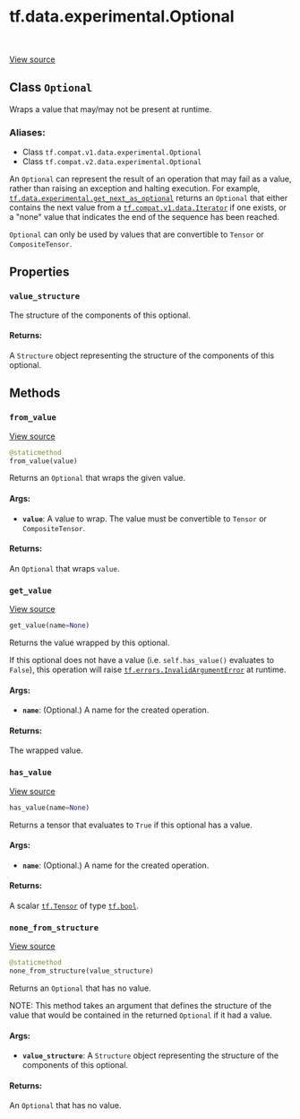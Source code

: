 <div itemscope itemtype="http://developers.google.com/ReferenceObject">
<meta itemprop="name" content="tf.data.experimental.Optional" />
<meta itemprop="path" content="Stable" />
<meta itemprop="property" content="value_structure"/>
<meta itemprop="property" content="from_value"/>
<meta itemprop="property" content="get_value"/>
<meta itemprop="property" content="has_value"/>
<meta itemprop="property" content="none_from_structure"/>
</div>

# tf.data.experimental.Optional

<!-- Insert buttons -->

<table class="tfo-notebook-buttons tfo-api" align="left">
</table>

<a target="_blank" href="/code/stable/tensorflow/python/data/ops/optional_ops.py">View source</a>



## Class `Optional`

<!-- Start diff -->
Wraps a value that may/may not be present at runtime.



### Aliases:

* Class `tf.compat.v1.data.experimental.Optional`
* Class `tf.compat.v2.data.experimental.Optional`


<!-- Placeholder for "Used in" -->

An `Optional` can represent the result of an operation that may fail as a
value, rather than raising an exception and halting execution. For example,
<a href="../../../tf/data/experimental/get_next_as_optional.md"><code>tf.data.experimental.get_next_as_optional</code></a> returns an `Optional` that either
contains the next value from a <a href="../../../tf/compat/v1/data/Iterator.md"><code>tf.compat.v1.data.Iterator</code></a> if one exists, or
a "none" value that indicates the end of the sequence has been reached.

`Optional` can only be used by values that are convertible to `Tensor` or
`CompositeTensor`.

## Properties

<h3 id="value_structure"><code>value_structure</code></h3>

The structure of the components of this optional.


#### Returns:

A `Structure` object representing the structure of the components of this
  optional.




## Methods

<h3 id="from_value"><code>from_value</code></h3>

<a target="_blank" href="/code/stable/tensorflow/python/data/ops/optional_ops.py">View source</a>

``` python
@staticmethod
from_value(value)
```

Returns an `Optional` that wraps the given value.


#### Args:


* <b>`value`</b>: A value to wrap. The value must be convertible to `Tensor` or
  `CompositeTensor`.


#### Returns:

An `Optional` that wraps `value`.


<h3 id="get_value"><code>get_value</code></h3>

<a target="_blank" href="/code/stable/tensorflow/python/data/ops/optional_ops.py">View source</a>

``` python
get_value(name=None)
```

Returns the value wrapped by this optional.

If this optional does not have a value (i.e. `self.has_value()` evaluates
to `False`), this operation will raise <a href="../../../tf/errors/InvalidArgumentError.md"><code>tf.errors.InvalidArgumentError</code></a>
at runtime.

#### Args:


* <b>`name`</b>: (Optional.) A name for the created operation.


#### Returns:

The wrapped value.


<h3 id="has_value"><code>has_value</code></h3>

<a target="_blank" href="/code/stable/tensorflow/python/data/ops/optional_ops.py">View source</a>

``` python
has_value(name=None)
```

Returns a tensor that evaluates to `True` if this optional has a value.


#### Args:


* <b>`name`</b>: (Optional.) A name for the created operation.


#### Returns:

A scalar <a href="../../../tf/Tensor.md"><code>tf.Tensor</code></a> of type <a href="../../../tf.md#bool"><code>tf.bool</code></a>.


<h3 id="none_from_structure"><code>none_from_structure</code></h3>

<a target="_blank" href="/code/stable/tensorflow/python/data/ops/optional_ops.py">View source</a>

``` python
@staticmethod
none_from_structure(value_structure)
```

Returns an `Optional` that has no value.

NOTE: This method takes an argument that defines the structure of the value
that would be contained in the returned `Optional` if it had a value.

#### Args:


* <b>`value_structure`</b>: A `Structure` object representing the structure of the
  components of this optional.


#### Returns:

An `Optional` that has no value.




